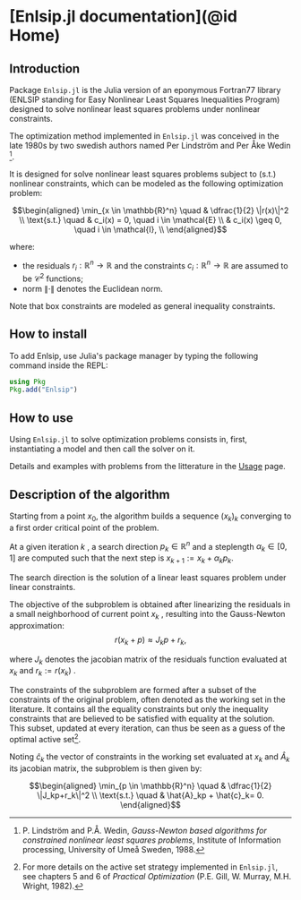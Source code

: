 # [Enlsip.jl documentation](@id Home)

## Introduction

Package `Enlsip.jl` is the Julia version of an eponymous Fortran77 library (ENLSIP standing for Easy Nonlinear Least Squares Inequalities Program) designed to solve nonlinear least squares problems under nonlinear constraints.

The optimization method implemented in `Enlsip.jl` was conceived in the late 1980s by two swedish authors named Per Lindström and Per Åke Wedin [^1]. 

It is designed for solve nonlinear least squares problems subject to (s.t.) nonlinear constraints, which can be modeled as the following optimization problem:

```math
\begin{aligned}
\min_{x \in \mathbb{R}^n} \quad &  \dfrac{1}{2} \|r(x)\|^2 \\
\text{s.t.} \quad & c_i(x) = 0, \quad i \in \mathcal{E} \\
& c_i(x) \geq 0, \quad i \in \mathcal{I}, \\
\end{aligned}
```

where:

* the residuals $r_i:\mathbb{R}^n\rightarrow\mathbb{R}$ and the constraints $c_i:\mathbb{R}^n\rightarrow\mathbb{R}$ are assumed to be $\mathcal{C}^2$ functions;
* norm $\|\cdot\|$ denotes the Euclidean norm.

Note that box constraints are modeled as general inequality constraints.

## How to install

To add Enlsip, use Julia's package manager by typing the following command inside the REPL:

```julia
using Pkg
Pkg.add("Enlsip")
```

## How to use

Using `Enlsip.jl` to solve optimization problems consists in, first, instantiating a model and then call the solver on it.

Details and examples with problems from the litterature in the [Usage](@ref) page.

## Description of the algorithm

Starting from a point $x_0$, the algorithm builds a sequence $(x_k)_k$ converging to a first order critical point of the problem.

At a given iteration $k$ , a search direction $p_k\in\mathbb{R}^n$ and a steplength $\alpha_k\in[0,1]$ are computed such that the next step is $x_{k+1}:=x_k+\alpha_kp_k$.

The search direction is the solution of a linear least squares problem under linear constraints.

The objective of the subproblem is obtained after linearizing the residuals in a small neighborhood of current point $x_k$ , resulting into the Gauss-Newton approximation: 
$$r(x_k+p)\approx J_kp+r_k,$$

where $J_k$ denotes the jacobian matrix of the residuals function evaluated at $x_k$ and $r_k:=r(x_k)$ .

The constraints of the subproblem are formed after a subset of the constraints of the original problem, often denoted as the working set in the literature. It contains all the equality constraints but only the inequality constraints that are believed to be satisfied with equality at the solution. This subset, updated at every iteration, can thus be seen as a guess of the optimal active set[^2]. 

Noting $\hat{c}_k$ the vector of constraints in the working set evaluated at $x_k$ and $\hat{A}_k$ its jacobian matrix, the subproblem is then given by:

```math
\begin{aligned}
\min_{p \in \mathbb{R}^n} \quad &  \dfrac{1}{2} \|J_kp+r_k\|^2 \\
\text{s.t.} \quad & \hat{A}_kp + \hat{c}_k= 0.
\end{aligned}
```


[^1]: P. Lindström and P.Å. Wedin, *Gauss-Newton based algorithms for constrained nonlinear least squares problems*, Institute of Information processing, University of Umeå Sweden, 1988.

[^2]: For more details on the active set strategy implemented in `Enlsip.jl`, see chapters 5 and 6 of *Practical Optimization* (P.E. Gill, W. Murray, M.H. Wright, 1982).

